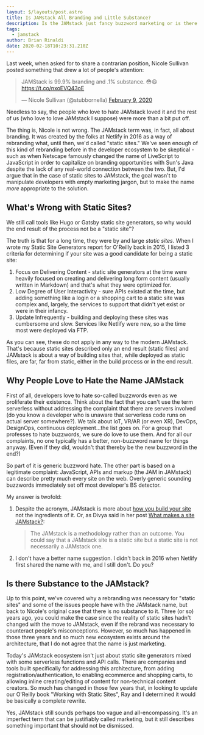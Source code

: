 ```yaml
---
layout: $/layouts/post.astro
title: Is JAMstack All Branding and Little Substance?
description: Is the JAMstack just fancy buzzword marketing or is there actual substance behind the term? I share my thoughts. 
tags:
  - jamstack
author: Brian Rinaldi
date: 2020-02-18T10:23:31.210Z
---
```


Last week, when asked for to share a contrarian position, Nicole Sullivan posted something that drew a lot of people's attention:

<blockquote class="twitter-tweet"><p lang="en" dir="ltr">JAMStack is 99.9% branding and .1% substance. 😳😆 <a href="https://t.co/nxoEVQ43oE">https://t.co/nxoEVQ43oE</a></p>&mdash; Nicole Sullivan (@stubbornella) <a href="https://twitter.com/stubbornella/status/1226365361722773508?ref_src=twsrc%5Etfw">February 9, 2020</a></blockquote> <script async src="https://platform.twitter.com/widgets.js" charset="utf-8"></script>

Needless to say, the people who love to hate JAMstack loved it and the rest of us (who love to love JAMstack I suppose) were more than a bit put off.

The thing is, Nicole is not wrong. The JAMstack term was, in fact, all about branding. It was created by the folks at Netlify in 2016 as a way of rebranding what, until then, we'd called "static sites." We've seen enough of this kind of rebranding before in the developer ecosystem to be skeptical - such as when Netscape famously changed the name of LiveScript to JavaScript in order to capitalize on branding opportunities with Sun's Java despite the lack of any real-world connection between the two. But, I'd argue that in the case of static sites to JAMstack, the goal wasn't to manipulate developers with empty marketing jargon, but to make the name _more_ appropriate to the solution.

## What's Wrong with Static Sites?

We still call tools like Hugo or Gatsby static site generators, so why would the end result of the process not be a "static site"?

The truth is that for a long time, they were by and large _static sites_. When I wrote my Static Site Generators report for O'Reilly back in 2015, I listed 3 criteria for determining if your site was a good candidate for being a static site:

1. Focus on Delivering Content - static site generators at the time were heavily focused on creating and delivering long form content (usually written in Markdown) and that's what they were optimized for.
2. Low Degree of User Interactivity - sure APIs existed at the time, but adding something like a login or a shopping cart to a static site was complex and, largely, the services to support that didn't yet exist or were in their infancy.
3. Update Infrequently - building and deploying these sites was cumbersome and slow. Services like Netlify were new, so a the time most were deployed via FTP.

As you can see, these do not apply in any way to the modern JAMstack. That's because static sites described only an end result (static files) and JAMstack is about a way of building sites that, while deployed as static files, are far, far from static, either in the build process or in the end result.

## Why People Love to Hate the Name JAMstack

First of all, developers love to hate so-called buzzwords even as we proliferate their existence. Think about the fact that you can't use the term serverless without addressing the complaint that there are servers involved (do you know a developer who is unaware that serverless code runs on actual server somewhere?). We talk about IoT, VR/AR (or even XR), DevOps, DesignOps, continuous deployment...the list goes on. For a group that professes to hate buzzwords, we sure do love to use them. And for all our complaints, no one typically has a better, non-buzzword name for things anyway. (Even if they did, wouldn't that thereby be the new buzzword in the end?)

So part of it is generic buzzword hate. The other part is based on a legitimate complaint: JavaScript, APIs and markup (the JAM in JAMstack) can describe pretty much every site on the web. Overly generic sounding buzzwords immediately set off most developer's BS detector.

My answer is twofold:

1. Despite the acronym, JAMstack is more about [how you build your site](https://remotesynthesis.com/blog/m-is-for-markup) not the ingredients of it. Or, as Divya said in her post [What makes a site JAMstack?](https://dev.to/shortdiv/what-makes-a-site-jamstack-ib1):
	> The JAMstack is a methodology rather than an outcome. You could say that a JAMstack site is a static site but a static site is not necessarily a JAMstack one.
2. I don't have a better name suggestion. I didn't back in 2016 when Netlify first shared the name with me, and I still don't. Do you?

## Is there Substance to the JAMstack?

Up to this point, we've covered why a rebranding was necessary for "static sites" and some of the issues people have with the JAMstack name, but back to Nicole's original case that there is no substance to it. Three (or so) years ago, you could make the case since the reality of static sites hadn't changed with the move to JAMstack, even if the rebrand was necessary to counteract people's misconceptions. However, so much has happened in those three years and so much new ecosystem exists around the architecture, that I do not agree that the name is just marketing.

Today's JAMstack ecosystem isn't just about static site generators mixed with some serverless functions and API calls. There are companies and tools built specifically for addressing this architecture, from adding registration/authentication, to enabling ecommerce and shopping carts, to allowing inline creating/editing of content for non-technical content creators. So much has changed in those few years that, in looking to update our O'Reilly book "Working with Static Sites", Ray and I determined it would be basically a complete rewrite.

Yes, JAMstack still sounds perhaps too vague and all-encompassing. It's an imperfect term that can be justifiably called marketing, but it still describes something important that should not be dismissed.